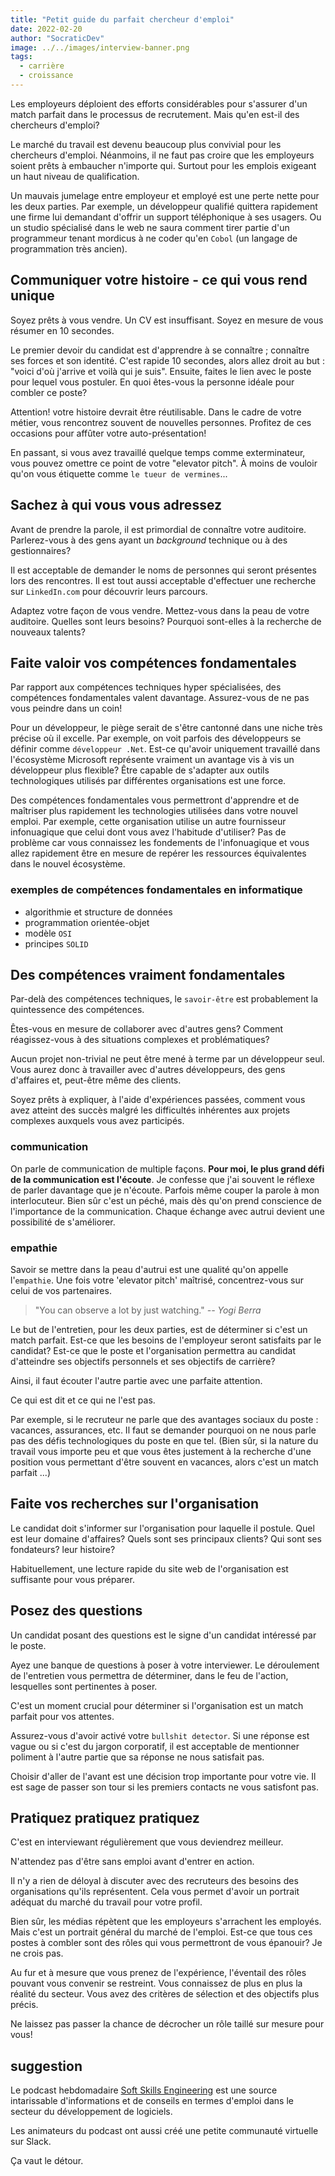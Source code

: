 ```yaml
---
title: "Petit guide du parfait chercheur d'emploi"
date: 2022-02-20
author: "SocraticDev"
image: ../../images/interview-banner.png
tags:
  - carrière
  - croissance
---
```


Les employeurs déploient des efforts considérables pour s'assurer d'un match parfait dans le processus de recrutement. Mais qu'en est-il des chercheurs d'emploi?

Le marché du travail est devenu beaucoup plus convivial pour les chercheurs d'emploi. Néanmoins, il ne faut pas croire que les employeurs soient prêts à embaucher n'importe qui. Surtout pour les emplois exigeant un haut niveau de qualification.

Un mauvais jumelage entre employeur et employé est une perte nette pour les deux parties. Par exemple, un développeur qualifié quittera rapidement une firme lui demandant d'offrir un support téléphonique à ses usagers. Ou un studio spécialisé dans le web ne saura comment tirer partie d'un programmeur tenant mordicus à ne coder qu'en `Cobol` (un langage de programmation très ancien).

## Communiquer votre histoire - ce qui vous rend unique

Soyez prêts à vous vendre. Un CV est insuffisant. Soyez en mesure de vous résumer en 10 secondes.

Le premier devoir du candidat est d'apprendre à se connaître ; connaître ses forces et son identité. C'est rapide 10 secondes, alors allez droit au but : "voici d'où j'arrive et voilà qui je suis". Ensuite, faites le lien avec le poste pour lequel vous postuler. En quoi êtes-vous la personne idéale pour combler ce poste?

Attention! votre histoire devrait être réutilisable. Dans le cadre de votre métier, vous rencontrez souvent de nouvelles personnes. Profitez de ces occasions pour affûter votre auto-présentation!

En passant, si vous avez travaillé quelque temps comme exterminateur, vous pouvez omettre ce point de votre "elevator pitch". À moins de vouloir qu'on vous étiquette comme `le tueur de vermines`...

## Sachez à qui vous vous adressez

Avant de prendre la parole, il est primordial de connaître votre auditoire. Parlerez-vous à des gens ayant un _background_ technique ou à des gestionnaires?

Il est acceptable de demander le noms de personnes qui seront présentes lors des rencontres. Il est tout aussi acceptable d'effectuer une recherche sur `LinkedIn.com` pour découvrir leurs parcours.

Adaptez votre façon de vous vendre. Mettez-vous dans la peau de votre auditoire. Quelles sont leurs besoins? Pourquoi sont-elles à la recherche de nouveaux talents?

## Faite valoir vos compétences fondamentales

Par rapport aux compétences techniques hyper spécialisées, des compétences fondamentales valent davantage. Assurez-vous de ne pas vous peindre dans un coin!

Pour un développeur, le piège serait de s'être cantonné dans une niche très précise où il excelle. Par exemple, on voit parfois des développeurs se définir comme `développeur .Net`. Est-ce qu'avoir uniquement travaillé dans l'écosystème Microsoft représente vraiment un avantage vis à vis un développeur plus flexible? Être capable de s'adapter aux outils technologiques utilisés par différentes organisations est une force.

Des compétences fondamentales vous permettront d'apprendre et de maîtriser plus rapidement les technologies utilisées dans votre nouvel emploi. Par exemple, cette organisation utilise un autre fournisseur infonuagique que celui dont vous avez l'habitude d'utiliser? Pas de problème car vous connaissez les fondements de l'infonuagique et vous allez rapidement être en mesure de repérer les ressources équivalentes dans le nouvel écosystème.

### exemples de compétences fondamentales en informatique

- algorithmie et structure de données
- programmation orientée-objet
- modèle `OSI`
- principes `SOLID`

## Des compétences vraiment fondamentales

Par-delà des compétences techniques, le `savoir-être` est probablement la quintessence des compétences.

Êtes-vous en mesure de collaborer avec d'autres gens? Comment réagissez-vous à des situations complexes et problématiques?

Aucun projet non-trivial ne peut être mené à terme par un développeur seul. Vous aurez donc à travailler avec d'autres développeurs, des gens d'affaires et, peut-être même des clients.

Soyez prêts à expliquer, à l'aide d'expériences passées, comment vous avez atteint des succès malgré les difficultés inhérentes aux projets complexes auxquels vous avez participés.

### communication

On parle de communication de multiple façons. **Pour moi, le plus grand défi de la communication est l'écoute**. Je confesse que j'ai souvent le réflexe de parler davantage que je n'écoute. Parfois même couper la parole à mon interlocuteur. Bien sûr c'est un péché, mais dès qu'on prend conscience de l'importance de la communication. Chaque échange avec autrui devient une possibilité de s'améliorer.

### empathie

Savoir se mettre dans la peau d'autrui est une qualité qu'on appelle l'`empathie`. Une fois votre 'elevator pitch' maîtrisé, concentrez-vous sur celui de vos partenaires.

> "You can observe a lot by just watching." <cite>-- Yogi Berra</cite>

Le but de l'entretien, pour les deux parties, est de déterminer si c'est un match parfait. Est-ce que les besoins de l'employeur seront satisfaits par le candidat? Est-ce que le poste et l'organisation permettra au candidat d'atteindre ses objectifs personnels et ses objectifs de carrière?

Ainsi, il faut écouter l'autre partie avec une parfaite attention.

Ce qui est dit et ce qui ne l'est pas.

Par exemple, si le recruteur ne parle que des avantages sociaux du poste : vacances, assurances, etc. Il faut se demander pourquoi on ne nous parle pas des défis technologiques du poste en que tel. (Bien sûr, si la nature du travail vous importe peu et que vous êtes justement à la recherche d'une position vous permettant d'être souvent en vacances, alors c'est un match parfait ...)

## Faite vos recherches sur l'organisation

Le candidat doit s'informer sur l'organisation pour laquelle il postule. Quel est leur domaine d'affaires? Quels sont ses principaux clients? Qui sont ses fondateurs? leur histoire?

Habituellement, une lecture rapide du site web de l'organisation est suffisante pour vous préparer.

## Posez des questions

Un candidat posant des questions est le signe d'un candidat intéressé par le poste.

Ayez une banque de questions à poser à votre interviewer. Le déroulement de l'entretien vous permettra de déterminer, dans le feu de l'action, lesquelles sont pertinentes à poser.

C'est un moment crucial pour déterminer si l'organisation est un match parfait pour vos attentes.

Assurez-vous d'avoir activé votre `bullshit detector`. Si une réponse est vague ou si c'est du jargon corporatif, il est acceptable de mentionner poliment à l'autre partie que sa réponse ne nous satisfait pas.

Choisir d'aller de l'avant est une décision trop importante pour votre vie. Il est sage de passer son tour si les premiers contacts ne vous satisfont pas.

## Pratiquez pratiquez pratiquez

C'est en interviewant régulièrement que vous deviendrez meilleur.

N'attendez pas d'être sans emploi avant d'entrer en action.

Il n'y a rien de déloyal à discuter avec des recruteurs des besoins des organisations qu'ils représentent. Cela vous permet d'avoir un portrait adéquat du marché du travail pour votre profil.

Bien sûr, les médias répètent que les employeurs s'arrachent les employés. Mais c'est un portrait général du marché de l'emploi. Est-ce que tous ces postes à combler sont des rôles qui vous permettront de vous épanouir? Je ne crois pas.

Au fur et à mesure que vous prenez de l'expérience, l'éventail des rôles pouvant vous convenir se restreint. Vous connaissez de plus en plus la réalité du secteur. Vous avez des critères de sélection et des objectifs plus précis.

Ne laissez pas passer la chance de décrocher un rôle taillé sur mesure pour vous!

## suggestion

Le podcast hebdomadaire [Soft Skills Engineering](https://softskills.audio) est une source intarissable d'informations et de conseils en termes d'emploi dans le secteur du développement de logiciels.

Les animateurs du podcast ont aussi créé une petite communauté virtuelle sur Slack.

Ça vaut le détour.
